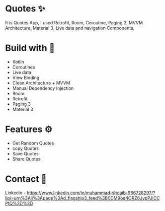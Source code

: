 # Quotes ✨
It is Quotes App, I used Retrofit, Room, Coroutine, Paging 3, MVVM Architecture, Material 3, Live data and navigation Components.

# Build with 🔨
* Kotlin
* Coroutines
* Live data
* View Binding
* Clean Architecture + MVVM
* Manual Dependency Injection
* Room
* Retrofit
* Paging 3
* Material 3

# Features ⚙️
* Get Random Quotes 
* copy Quotes 
* Save Quotes
* Share Quotes
  
# Contact 📧
Linkedin - https://www.linkedin.com/in/muhammad-shoaib-986728297/?lipi=urn%3Ali%3Apage%3Ad_flagship3_feed%3B0DM9oe4ORZ6JypPJICCPtQ%3D%3D


